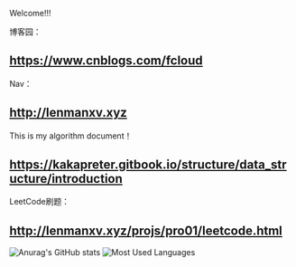 
<!--
**kakapreter/kakapreter** is a ✨ _special_ ✨ repository because its `README.md` (this file) appears on your GitHub profile.

Here are some ideas to get you started:

- 🔭 I’m currently working on ...
- 🌱 I’m currently learning ...
- 👯 I’m looking to collaborate on ...
- 🤔 I’m looking for help with ...
- 💬 Ask me about ...
- 📫 How to reach me: ...
- 😄 Pronouns: ...
- ⚡ Fun fact: ...
-->

Welcome!!!

博客园：
## <a href="https://www.cnblogs.com/fcloud" target="_blank">https://www.cnblogs.com/fcloud</a>
Nav：
## <a href="http://lenmanxv.xyz" target="_blank">http://lenmanxv.xyz</a>
<!--
## 博客站：<a href="http://lenmanxv.top" target="_blank">http://lenmanxv.top</a>
-->

This is my algorithm document！
## <a href="https://kakapreter.gitbook.io/structure/data_structure/introduction" target="_blank">https://kakapreter.gitbook.io/structure/data_structure/introduction</a>

LeetCode刷题：
## <a href="http://lenmanxv.xyz/projs/pro01/leetcode.html" target="_blank">http://lenmanxv.xyz/projs/pro01/leetcode.html</a>

![Anurag's GitHub stats](https://github-readme-stats.vercel.app/api?username=kakapreter&hide=prs&line_height=24px&theme=graywhite&text_bold=false)
![Most Used Languages](https://github-readme-stats.vercel.app/api/top-langs/?username=kakapreter&theme=graywhite&layout=compact)
